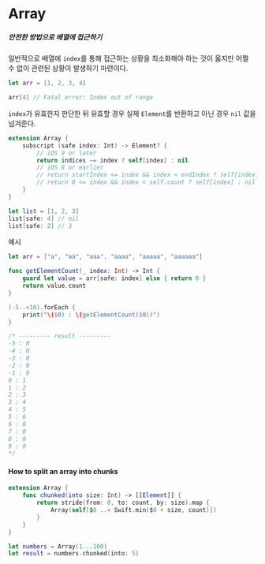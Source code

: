 # Array



##### 안전한 방법으로 배열에 접근하기



일반적으로 배열에 `index`를 통해 접근하는 상황을 최소화해야 하는 것이 옳지만 어쩔 수 없이 관련된 상황이 발생하기 마련이다.

~~~swift
let arr = [1, 2, 3, 4]

arr[4] // Fatal error: Index out of range 
~~~





`index`가 유효한지 판단한 뒤 유효할 경우 실제 `Element`를 반환하고 아닌 경우 `nil` 값을 넘겨준다.

~~~swift
extension Array {
    subscript (safe index: Int) -> Element? {
    	// iOS 9 or later
        return indices ~= index ? self[index] : nil	
        // iOS 8 or earlier
        // return startIndex <= index && index < endIndex ? self[index] : nil
        // return 0 <= index && index < self.count ? self[index] : nil
    }
}

let list = [1, 2, 3]
list[safe: 4] // nil
list[safe: 2] // 3
~~~



예시

~~~swift
let arr = ["a", "aa", "aaa", "aaaa", "aaaaa", "aaaaaa"]

func getElementCount(_ index: Int) -> Int {
    guard let value = arr[safe: index] else { return 0 }
    return value.count
}

(-5..<10).forEach {
    print("\($0) : \(getElementCount($0))")
}

/* --------- result ---------
-5 : 0
-4 : 0
-3 : 0
-2 : 0
-1 : 0
0 : 1
1 : 2
2 : 3
3 : 4
4 : 5
5 : 6
6 : 0
7 : 0
8 : 0
9 : 0
*/
~~~





#### How to split an array into chunks

~~~swift
extension Array {
    func chunked(into size: Int) -> [[Element]] {
        return stride(from: 0, to: count, by: size).map {
            Array(self[$0 ..< Swift.min($0 + size, count)])
        }
    }
}

let numbers = Array(1...100)
let result = numbers.chunked(into: 5)

~~~

